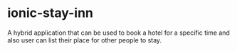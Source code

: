 # ionic-stay-inn
A hybrid application that can be used to book a hotel for a specific time and also user can list their place for other people to stay.
